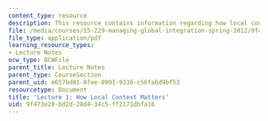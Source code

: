 ```yaml
---
content_type: resource
description: This resource contains information regarding how local context matters.
file: /media/courses/15-229-managing-global-integration-spring-2012/9f473e28bd2d28d434c5ff2171dbfa16_MIT15_229S12_lec01.pdf
file_type: application/pdf
learning_resource_types:
- Lecture Notes
ocw_type: OCWFile
parent_title: Lecture Notes
parent_type: CourseSection
parent_uid: e657bd81-8fee-8991-9336-c56fa6d9bf53
resourcetype: Document
title: 'Lecture 1: How Local Context Matters'
uid: 9f473e28-bd2d-28d4-34c5-ff2171dbfa16
---
```

